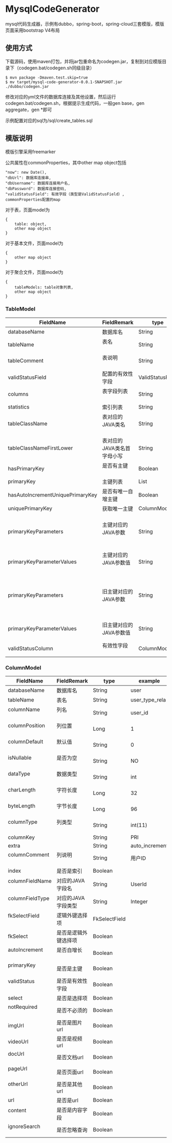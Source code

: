 # MysqlCodeGenerator

mysql代码生成器，示例有dubbo，spring-boot，spring-cloud三套模版，模版页面采用bootstrap V4布局

## 使用方式

下载源码，使用maven打包，并将jar包重命名为codegen.jar，复制到对应模版目录下（codegen.bat/codegen.sh同级目录）

```
$ mvn package -Dmaven.test.skip=true
$ mv target/mysql-code-generator-0.0.1-SNAPSHOT.jar ./dubbo/codegen.jar
```

修改对应的yml文件的数据库连接及其他设置，然后运行codegen.bat/codegen.sh，根据提示生成代码，一般gen base，gen aggregate，gen *即可

示例配置对应的sql为/sql/create_tables.sql

## 模版说明

模版引擎采用freemarker

公共属性在commonProperties，其中other map object包括
```
"now": new Date(),
"dbUrl": 数据库连接串,
"dbUsername": 数据库连接用户名,
"dbPassword": 数据库连接密码,
"validStatusField": 有效字段（类型是ValidStatusField）,
commonProperties配置的map
```

对于表，页面model为
```
{
    table: object,
    other map object
}
```

对于基本文件，页面model为
```
{
    other map object
}
```

对于聚合文件，页面model为
```
{
    tableModels: table对象列表,
    other map object
}
```

### TableModel

|FieldName                            |FieldRemark                |type                  |example
|-------------------------------------|---------------------------|----------------------|--------------------
|databaseName                         |数据库名                   |String                |user
|tableName                            |表名                       |String                |user_type_rela
|tableComment                         |表说明                     |String                |用户类型关系表
|validStatusField                     |配置的有效性字段           |ValidStatusField      |
|columns                              |表字段列表                 |String                |
|statistics                           |索引列表                   |String                |
|tableClassName                       |表对应的JAVA类名           |String                |UserTypeRela
|tableClassNameFirstLower             |表对应的JAVA类名首字母小写 |String                |userTypeRela
|hasPrimaryKey                        |是否有主键                 |Boolean               |
|primaryKey                           |主键列表                   |List<ColumnModel>     |
|hasAutoIncrementUniquePrimaryKey     |是否有唯一自增主键         |Boolean               |
|uniquePrimaryKey                     |获取唯一主键               |ColumnModel           |
|primaryKeyParameters                 |主键对应的JAVA参数         |String                |单个(Integer id)，多个(Integer userId, Integer userTypeId)
|primaryKeyParameterValues            |主键对应的JAVA参数值       |String                |单个(id) ，多个(userId, userTypeId)
|primaryKeyParameters                 |旧主键对应的JAVA参数       |String                |单个(Integer oldId)，多个(Integer oldUserId, Integer oldUserTypeId)
|primaryKeyParameterValues            |旧主键对应的JAVA参数值     |String                |单个(oldId) ，多个(oldUserId, oldUserTypeId)
|validStatusColumn                    |有效性字段                 |ColumnModel           |

### ColumnModel

|FieldName                    |FieldRemark               |type                  |example
|-----------------------------|--------------------------|----------------------|-----------------
|databaseName                 |数据库名                  |String                |user
|tableName                    |表名                      |String                |user_type_rela
|columnName                   |列名                      |String                |user_id
|columnPosition               |列位置                    |Long                  |1
|columnDefault                |默认值                    |String                |0
|isNullable                   |是否为空                  |String                |NO
|dataType                     |数据类型                  |String                |int
|charLength                   |字符长度                  |Long                  |32
|byteLength                   |字节长度                  |Long                  |96
|columnType                   |列类型                    |String                |int(11)
|columnKey                    |                          |String                |PRI
|extra                        |                          |String                |auto_increment
|columnComment                |列说明                    |String                |用户ID
|index                        |是否是索引                |Boolean               |
|columnFieldName              |对应的JAVA字段名          |String                |UserId
|columnFieldType              |对应的JAVA字段类型        |String                |Integer
|fkSelectField                |逻辑外键选择项            |FkSelectField         |
|fkSelect                     |是否是逻辑外键选择项      |Boolean               |
|autoIncrement                |是否自增长                |Boolean               |
|primaryKey                   |是否是主键                |Boolean               |
|validStatus                  |是否是有效性字段          |Boolean               |
|select                       |是否是选择项              |Boolean               |
|notRequired                  |是否不必须的              |Boolean               |
|imgUrl                       |是否是图片url             |Boolean               |
|videoUrl                     |是否是视频url             |Boolean               |
|docUrl                       |是否文档url               |Boolean               |
|pageUrl                      |是否页面url               |Boolean               |
|otherUrl                     |是否是其他url             |Boolean               |
|url                          |是否是url                 |Boolean               |
|content                      |是否是内容字段            |Boolean               |
|ignoreSearch                 |是否忽略查询              |Boolean               |

